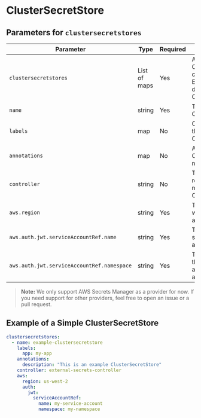 # ClusterSecretStore

## Parameters for `clustersecretstores`

| Parameter                                  | Type         | Required | Description                                                                                              |
| ------------------------------------------ | ------------ | -------- | -------------------------------------------------------------------------------------------------------- |
| `clustersecretstores`                      | List of maps | Yes      | A list containing ClusterSecretStore configurations. Each item in the list defines a ClusterSecretStore. |
| `name`                                     | string       | Yes      | The name of the ClusterSecretStore.                                                                      |
| `labels`                                   | map          | No       | Custom labels for the ClusterSecretStore.                                                                |
| `annotations`                              | map          | No       | Annotations for the ClusterSecretStore metadata.                                                         |
| `controller`                               | string       | No       | The controller responsible for managing the ClusterSecretStore.                                          |
| `aws.region`                               | string       | Yes      | The AWS region where the secrets are managed.                                                            |
| `aws.auth.jwt.serviceAccountRef.name`      | string       | Yes      | The name of the service account for authentication.                                                      |
| `aws.auth.jwt.serviceAccountRef.namespace` | string       | Yes      | The namespace of the service account for authentication.                                                 |

> **Note:** We only support AWS Secrets Manager as a provider for now. If you need support for other providers, feel free to open an issue or a pull request.

## Example of a Simple ClusterSecretStore

```yaml
clustersecretstores:
  - name: example-clustersecretstore
    labels:
      app: my-app
    annotations:
      description: "This is an example ClusterSecretStore"
    controller: external-secrets-controller
    aws:
      region: us-west-2
      auth:
        jwt:
          serviceAccountRef:
            name: my-service-account
            namespace: my-namespace
```
